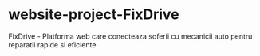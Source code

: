 # website-project-FixDrive
FixDrive - Platforma web care conecteaza soferii cu mecanicii auto pentru reparatii rapide si eficiente
